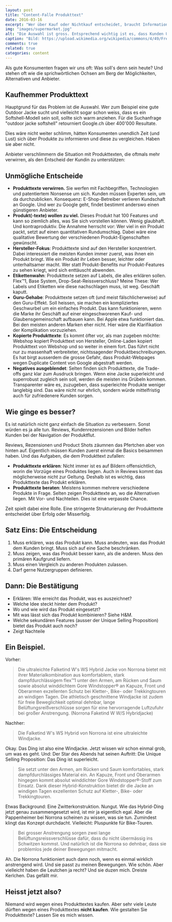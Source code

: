 ```yaml
---
layout: post
title: "Content-Falle Produkttext"
date: 2016-03-16
excerpt: "Wer über Kauf oder Nichtkauf entscheidet, braucht Informationen und kein Marketing-Geschwätz. Genau das liefern aber viele Produkttexte. Eine vergebene Chance."
img: "images/supermarket.jpg"
alt: "Die Auswahl ist gross. Entsprechend wichtig ist es, dass Kunden Unterscheidungsmerkmale."
caption: "Bild: https://upload.wikimedia.org/wikipedia/commons/4/49/Fredmeyer_edit_1.jpg"
comments: true
related: true
categories: content
---
```


Als gute Konsumenten fragen wir uns oft: Was soll's denn sein heute? Und stehen oft wie die sprichwörtlichen Ochsen am Berg der Möglichkeiten, Alternativen und Anbieter.

## Kaufhemmer Produkttext

Hauptgrund für das Problem ist die Auswahl. Wer zum Beispiel eine gute Outdoor Jacke sucht und vielleicht sogar schon weiss, dass es ein Softshell-Modell sein soll, sollte sich warm anziehen. Für die Suchanfrage "outdoor jacke softshell" retourniert Google.ch über 400'000 Resultate. 

Dies wäre nicht weiter schlimm, hätten Konsumenten unendlich Zeit (und Lust) sich über Produkte zu informieren und diese zu vergleichen. Haben sie aber nicht.

Anbieter verschlimmern die Situation mit Produkttexten, die oftmals mehr verwirren, als den Entscheid der Kundin zu unterstützen:


## Unmögliche Entscheide

- **Produkttexte verwirren.** Sie werfen mit Fachbegriffen,  Technologien und patentiertem Nonsense um sich. Kunden müssen Experten sein, um da durchzublicken. Konsequenz: E-Shop-Betreiber verlieren Kundschaft an Google. Und wer zu Google geht, findet bestimmt anderswo einen günstigeren Anbieter. 
- **Produkt(-texte) wollen zu viel.** Dieses Produkt hat 100 Features und kann so ziemlich alles, was Sie sich vorstellen können. Wenig glaubhaft. Und kontraproduktiv. Die Annahme herrscht vor: Wer viel in ein Produkt packt, setzt auf einen quantitativen Rundumschlag. Dabei wäre eine qualitative Bewertung der verschiedenen Produkt-Eigenschaften gewünscht. 
- **Hersteller-Fokus**: Produkttexte sind auf den Hersteller konzentriert. Dabei interessiert die meisten Kunden immer zuerst,  was ihnen ein Produkt bringt. Wie ein Produkt ihr Leben besser, leichter oder unterhaltsamer macht. Wer statt Produkt-Benefits nur Produkt-Features zu sehen kriegt, wird sich enttäuscht abwenden.
- **Etikettenwahn**: Produkttexte setzen auf Labels, die alles erklären sollen. Flex™1, Base System, Drop-Seat-Reissverschluss? Meine These: Wer Labels und Etiketten wie diese nachschlagen muss, ist weg. Geschäft kaputt.
- **Guru-Gehabe**: Produkttexte setzen oft (und meist fälschlicherweise) auf den Guru-Effekt. Soll heissen, sie machen ein kompliziertes Geschwurbel um ein einfaches Produkt. Das kann funktionieren, wenn die Marke ihr Geschäft auf einer eingeschworenen Kauf- und Glaubensgemeinschaft aufbauen kann. Bei Apple etwa funktioniert das. Bei den meisten anderen Marken eher nicht. Hier wäre die Klarifikation der Komplikation vorzuziehen.
- **Kopierte Produkttexte**: Es kommt öfter vor, als man zugeben möchte: Webshop kopiert Produkttext von Hersteller, Online-Laden kopiert Produkttext von Webshop und so weiter in einem fort. Das führt nicht nur zu massenhaft verbreiteter, nichtssagender Produktbeschreibungen. Es hat birgt ausserdem die grosse Gefahr, dass Produkt-Webpages wegen Duplicate Content von Google abgestraft werden.
- **Negatives ausgeblendet**: Selten finden sich Produkttexte, die Trade-offs ganz klar zum Ausdruck bringen. Wenn eine Jacke superleicht und superrobust zugleich sein soll, werden die meisten ins Grübeln kommen. Transparenter wäre es, zuzugeben, dass superleichte Produkte weniger langlebig sind. Das wäre nicht nur ehrlich, sondern würde mittelfristig auch für zufriedenere Kunden sorgen.


## Wie ginge es besser?

Es ist natürlich nicht ganz einfach die Situation zu verbessern. Sonst würden es ja alle tun. Reviews, Kundenrezensionen und Bilder helfen Kunden bei der Navigation der Produktflut. 

Reviews, Rezensionen und Product Shots zäumnen das Pfertchen aber von hinten auf. Eigentlich müssen Kunden zuerst einmal die Basics beisammen haben. Und das Aufgaben, die dem Produkttext zufallen:

- **Produkttexte erklären**: Nicht immer ist es auf Bildern offensichtlich, worin die Vorzüge eines Produktes liegen. Auch in Reviews kommt das möglicherweise nicht zur Geltung. Deshalb ist es wichtig, dass Produkttexte das Produkt erklären.
- **Produkttexte beraten**: Meistens kommen mehrere verschiedene Produkte in Frage. Selten zeigen Produkttexte an, wo die Alternativen liegen. Mit Vor- und Nachteilen. Dies ist eine verpasste Chance.

Zeit spielt dabei eine Rolle. Eine stringente Strukturierung der Produkttexte entscheidet über Erfolg oder Misserfolg.

## Satz Eins: Die Entscheidung 

1. Muss erklären, was das Produkt kann. Muss andeuten, was das Produkt dem Kunden bringt. Muss sich auf eine Sache beschränken.
2. Muss zeigen, was das Produkt besser kann, als die anderen. Muss den primären Kaufgrund liefern. 
3. Muss einen Vergleich zu anderen Produkten zulassen.
4. Darf gerne Nutzergruppen definieren. 


## Dann: Die Bestätigung

- Erklären: Wie erreicht das Produkt, was es auszeichnet?
- Welche Idee steckt hinter dem Produkt? 
- Wo und wie wird das Produkt eingesetzt? 
- Mit was lässt sich das Produkt kombinieren? Siehe H&M. 
- Welche sekundären Features (ausser der Unique Selling Proposition) bietet das Produkt auch noch?
- Zeigt Nachteile

 

## Ein Beispiel.

Vorher: 

> Die ultraleichte Falketind W's WS Hybrid Jacke von Norrona bietet mit ihrer Materialkombination aus komfortablem, stark dampfdurchlässigem flex™1 unter den Armen, am Rücken und Saum sowie absolut winddichtem Gore Windstopper® an Kapuze, Front und Oberarmen exzellenten Schutz bei Kletter-, Bike- oder Trekkingtouren an windigen Tagen. Die athletisch geschnittene Windjacke ist zudem für freie Beweglichkeit optimal dehnbar, lange Belüftungsreißverschlüsse sorgen für eine hervorragende Luftzufuhr bei großer Anstrengung. (Norrona Faketind W W/S Hybridjacke)

Nachher:

> Die Falketind W's WS Hybrid von Norrona ist eine ultraleichte Windjacke. 

Okay. Das Ding ist also eine Windjacke. Jetzt wissen wir schon einmal grob, um was es geht. Und: Der Star des Abends hat seinen Auftritt: Die Unique Selling Proposition: Das Ding ist superleicht.

> Sie setzt unter den Armen, am Rücken und Saum komfortables, stark dampfdurchlässiges Material ein. An Kapuze, Front und Oberarmen hingegen kommt absolut winddichter Gore Windstopper®-Stoff zum Einsatz. Dank dieser Hybrid-Konstruktion bietet dir die Jacke an windigen Tagen exzellenten Schutz auf Kletter-, Bike- oder Trekkingtouren. 

Etwas Background: Eine Zwitterkonstruktion. Nungut. Wie das Hybrid-Ding jetzt genau zusammengesetzt wird, ist mir ja eigentlich egal. Aber die Pappenheimer bei Norrona scheinen zu wissen, was sie tun. Zumindest klingt das Konzept durchdacht. Vielleicht: Pluspunkte für Bike-Touren.

> Bei grosser Anstrengung sorgen zwei lange Belüftungsreissverschlüsse dafür, dass du nicht übermässig ins Schwitzen kommst. Und natürlich ist die Norrona so dehnbar, dass sie problemlos jede deiner Bewegungen mitmacht.

Ah. Die Norrona funktioniert auch dann noch, wenn es einmal wirklich anstrengend wird. Und sie passt zu meinen Bewegungen. Wie schön. Aber vielleicht haben die Leutchen ja recht? Und sie duzen mich. Dreiste Kerlchen. Das gefällt mir.

## Heisst jetzt also?

Niemand wird wegen eines Produkttextes kaufen. Aber sehr viele Leute dürften wegen eines Produkttextes __nicht kaufen__. Wie gestalten Sie Produkttexte? Lassen Sie es mich wissen.
